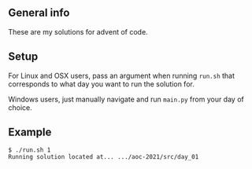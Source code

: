 



## General info
These are my solutions for advent of code.
		
## Setup
For Linux and OSX users, pass an argument when running ``` run.sh ``` that corresponds to what day you want to run the solution for.

Windows users, just manually navigate and run ``` main.py ``` from your day of choice. 


## Example
```
$ ./run.sh 1
Running solution located at... .../aoc-2021/src/day_01
```
